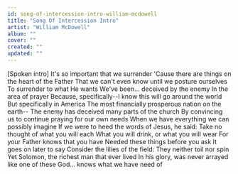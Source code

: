 ```yaml
---
id: song-of-intercession-intro-william-mcdowell
title: "Song Of Intercession Intro"
artist: "William McDowell"
album: ""
cover: ""
created: ""
updated: ""
---
```


[Spoken intro]
It's so important that we surrender
'Cause there are things on the heart of the Father
That we can't even know until we posture ourselves
To surrender to what He wants
We've been... deceived by the enemy
In the area of prayer
Because, specifically--I know this will go around the world
But specifically in America
The most financially prosperous nation on the earth--
The enemy has deceived many parts of the church
By convincing us to continue praying for our own needs
When we have everything we can possibly imagine
If we were to heed the words of Jesus, he said:
Take no thought of what you will each
What you will drink, or what you will wear
For your Father knows that you have
Needed these things before you ask
It goes on later to say
Consider the lilies of the field:
They neither toil nor spin
Yet Solomon, the richest man that ever lived
In his glory, was never arrayed like one of these
God... knows what we have need of